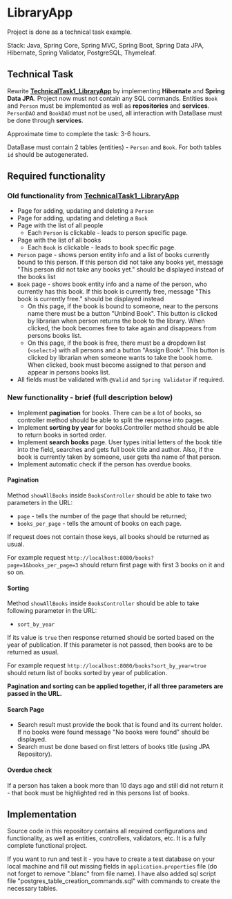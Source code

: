 # LibraryApp

Project is done as a technical task example.

Stack: Java, Spring Core, Spring MVC, Spring Boot, Spring Data JPA, 
Hibernate, Spring Validator, PostgreSQL, Thymeleaf.

## Technical Task

Rewrite [**TechnicalTask1_LibraryApp**](https://github.com/IliaMalafeev/Spring_TechnicalTask1_LibraryApp)
by implementing **Hibernate** and **Spring Data JPA**. Project now must not contain any SQL commands.
Entities `Book` and `Person` must be implemented as well as **repositories** and **services**. 
`PersonDAO` and `BookDAO` must not be used, all interaction with DataBase must be done through **services**.

Approximate time to complete the task: 3-6 hours.

DataBase must contain 2 tables (entities) - `Person` and `Book`.
For both tables `id` should be autogenerated.

## Required functionality

### Old functionality from [**TechnicalTask1_LibraryApp**](https://github.com/IliaMalafeev/Spring_TechnicalTask1_LibraryApp)

* Page for adding, updating and deleting a `Person`
* Page for adding, updating and deleting a `Book`
* Page with the list of all people
    * Each `Person` is clickable - leads to person specific page.
* Page with the list of all books
    * Each `Book` is clickable - leads to book specific page.
* `Person` page - shows person entity info and a list of books
  currently bound to this person. If this person did not take any books yet,
  message "This person did not take any books yet." should be displayed
  instead of the books list
* `Book` page - shows book entity info and a name of the person, who currently
  has this book. If this book is currently free, message "This book is currently free."
  should be displayed instead
    * On this page, if the book is bound to someone, near to the persons name
      there must be a button "Unbind Book". This button is clicked by librarian when
      person returns the book to the library. When clicked, the book becomes
      free to take again and disappears from persons books list.
    * On this page, if the book is free, there must be a dropdown list (`<select>`)
      with all persons and a button "Assign Book". This button is clicked by librarian
      when someone wants to take the book home. When clicked, book must become assigned
      to that person and appear in persons books list.
* All fields must be validated with `@Valid` and `Spring Validator` if required.

### New functionality - brief (full description below)

* Implement **pagination** for books. There can be a lot of books, so controller method 
should be able to split the response into pages.
* Implement **sorting by year** for books.Controller method should be able to return books in sorted order.
* Implement **search books** page. User types initial letters of the book title into the field, searches 
and gets full book title and author. Also, if the book is currently taken by someone, 
user gets tha name of that person.
* Implement automatic check if the person has overdue books.

#### Pagination

Method `showAllBooks` inside `BooksController` should be able to take two parameters in the URL:
* `page` - tells the number of the page that should be returned;
* `books_per_page` - tells the amount of books on each page.

If request does not contain those keys, all books should be returned as usual.

For example request `http://localhost:8080/books?page=1&books_per_page=3` 
should return first page with first 3 books on it and so on.

#### Sorting

Method `showAllBooks` inside `BooksController` should be able to take following parameter in the URL:
* `sort_by_year`

If its value is `true` then response returned should be sorted based on the year of publication. 
If this parameter is not passed, then books are to be returned as usual.

For example request `http://localhost:8080/books?sort_by_year=true`
should return list of books sorted by year of publication.

**Pagination and sorting can be applied together, if all three parameters are passed in the URL.**

#### Search Page

* Search result must provide the book that is found and its current holder. If no books were found
message "No books were found" should be displayed.
* Search must be done based on first letters of books title (using JPA Repository).

#### Overdue check

If a person has taken a book more than 10 days ago and still did not return it - that book must be
highlighted red in this persons list of books.

## Implementation

Source code in this repository contains all required configurations and functionality,
as well as entities, controllers, validators, etc. It is a fully complete functional project.

If you want to run and test it - you have to create a test database on your local machine
and fill out missing fields in `application.properties` file
(do not forget to remove ".blanc" from file name). I have also added sql script file
"postgres_table_creation_commands.sql" with commands to create the necessary tables.